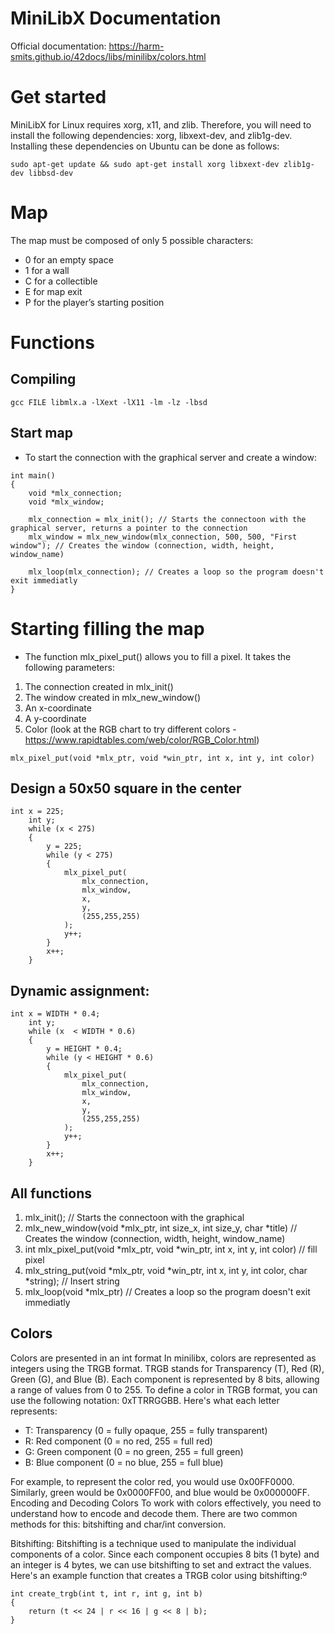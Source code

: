 # MiniLibX Documentation
Official documentation: https://harm-smits.github.io/42docs/libs/minilibx/colors.html

# Get started
MiniLibX for Linux requires xorg, x11, and zlib. Therefore, you will need to install the following dependencies: xorg, libxext-dev, and zlib1g-dev. Installing these dependencies on Ubuntu can be done as follows:
```
sudo apt-get update && sudo apt-get install xorg libxext-dev zlib1g-dev libbsd-dev
```

# Map
The map must be composed of only 5 possible characters: 
- 0 for an empty space
- 1 for a wall
- C for a collectible
- E for map exit 
- P for the player’s starting position

# Functions

## Compiling

```
gcc FILE libmlx.a -lXext -lX11 -lm -lz -lbsd
```

## Start map

- To start the connection with the graphical server and create a window:

```
int main()
{
    void *mlx_connection;
    void *mlx_window;

    mlx_connection = mlx_init(); // Starts the connectoon with the graphical server, returns a pointer to the connection
    mlx_window = mlx_new_window(mlx_connection, 500, 500, "First window"); // Creates the window (connection, width, height, window_name) 
    
    mlx_loop(mlx_connection); // Creates a loop so the program doesn't exit immediatly
} 
```

# Starting filling the map

- The function mlx_pixel_put() allows you to fill a pixel. It takes the following parameters:

1. The connection created in mlx_init()
2. The window created in mlx_new_window()
3. An x-coordinate
4. A y-coordinate
5. Color (look at the RGB chart to try different colors - https://www.rapidtables.com/web/color/RGB_Color.html)

```
mlx_pixel_put(void *mlx_ptr, void *win_ptr, int x, int y, int color)
```

## Design a 50x50 square in the center

```
int x = 225;
    int y;
    while (x < 275)
    {
        y = 225;
        while (y < 275)
        {
            mlx_pixel_put(
                mlx_connection, 
                mlx_window, 
                x, 
                y, 
                (255,255,255)
            );
            y++;
        }
        x++;
    }
```

## Dynamic assignment:

```
int x = WIDTH * 0.4;
    int y;
    while (x  < WIDTH * 0.6)
    {
        y = HEIGHT * 0.4;
        while (y < HEIGHT * 0.6)
        {
            mlx_pixel_put(
                mlx_connection, 
                mlx_window, 
                x, 
                y, 
                (255,255,255)
            );
            y++;
        }
        x++;
    }
```

## All functions

1. mlx_init(); // Starts the connectoon with the graphical 
2. mlx_new_window(void *mlx_ptr, int size_x, int size_y, char *title) // Creates the window (connection, width, height, window_name) 
3. int mlx_pixel_put(void *mlx_ptr, void *win_ptr, int x, int y, int color) // fill pixel
4. mlx_string_put(void *mlx_ptr, void *win_ptr, int x, int y, int color, char *string); // Insert string
5. mlx_loop(void *mlx_ptr) // Creates a loop so the program doesn't exit immediatly

## Colors

Colors are presented in an int format
In minilibx, colors are represented as integers using the TRGB format. TRGB stands for Transparency (T), Red (R), Green (G), and Blue (B). Each component is represented by 8 bits, allowing a range of values from 0 to 255.
To define a color in TRGB format, you can use the following notation: 0xTTRRGGBB. Here's what each letter represents:

- T: Transparency (0 = fully opaque, 255 = fully transparent)
- R: Red component (0 = no red, 255 = full red)
- G: Green component (0 = no green, 255 = full green)
- B: Blue component (0 = no blue, 255 = full blue)

For example, to represent the color red, you would use 0x00FF0000. Similarly, green would be 0x0000FF00, and blue would be 0x000000FF.
Encoding and Decoding Colors
To work with colors effectively, you need to understand how to encode and decode them. There are two common methods for this: bitshifting and char/int conversion.

Bitshifting:
Bitshifting is a technique used to manipulate the individual components of a color. Since each component occupies 8 bits (1 byte) and an integer is 4 bytes, we can use bitshifting to set and extract the values.
Here's an example function that creates a TRGB color using bitshifting:º
```
int create_trgb(int t, int r, int g, int b)
{
    return (t << 24 | r << 16 | g << 8 | b);
}
```